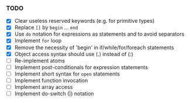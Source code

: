 ### TODO

- [x] Clear useless reserved keywords (e.g. for primitive types)
- [x] Replace `[]` by `begin` ... `end`
- [x] Use `do` notation for expressions as statements and to avoid separators
- [x] Implement `for` loop
- [x] Remove the necessity of 'begin' in if/while/for/foreach statements
- [x] Object access syntax should use (.) instead of (:)
- [ ] Re-implement atoms
- [ ] Implement post-conditionals for expression statements
- [ ] Implement short syntax for `open` statements
- [ ] Implement function invocation
- [ ] Implement array access
- [ ] Implement do-switch (|) notation
